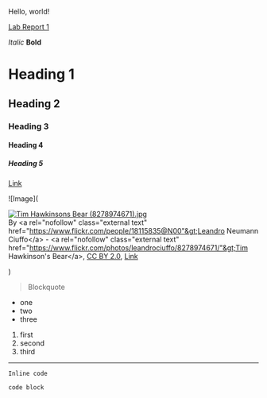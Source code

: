 Hello, world!

[Lab Report 1](https://chengqianc.github.io/cse15l-lab-reports/lab-report-1-week-0.html)

*Italic*
**Bold**
# Heading 1
## Heading 2
### Heading 3
#### Heading 4
##### Heading 5
[Link](https://ucsd.edu/)

![Image](<p><a href="https://commons.wikimedia.org/wiki/File:Tim_Hawkinsons_Bear_(8278974671).jpg#/media/File:Tim_Hawkinsons_Bear_(8278974671).jpg"><img src="https://upload.wikimedia.org/wikipedia/commons/thumb/0/06/Tim_Hawkinsons_Bear_%288278974671%29.jpg/1200px-Tim_Hawkinsons_Bear_%288278974671%29.jpg" alt="Tim Hawkinsons Bear (8278974671).jpg"></a><br>By &lt;a rel="nofollow" class="external text" href="https://www.flickr.com/people/18115835@N00"&gt;Leandro Neumann Ciuffo&lt;/a&gt; - &lt;a rel="nofollow" class="external text" href="https://www.flickr.com/photos/leandrociuffo/8278974671/"&gt;Tim Hawkinson's Bear&lt;/a&gt;, <a href="https://creativecommons.org/licenses/by/2.0" title="Creative Commons Attribution 2.0">CC BY 2.0</a>, <a href="https://commons.wikimedia.org/w/index.php?curid=28377657">Link</a></p>)

> Blockquote

* one
* two
* three

1. first
2. second
3. third

---

`Inline code`

```
code block
```
